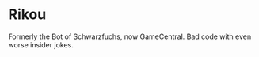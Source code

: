 # Rikou
 
Formerly the Bot of Schwarzfuchs, now GameCentral.
Bad code with even worse insider jokes.
